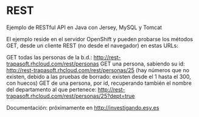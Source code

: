 # REST

Ejemplo de RESTful API en Java con Jersey, MySQL y Tomcat

El ejemplo reside en el servidor OpenShift y pueden probarse los métodos GET, desde un cliente REST (no desde el navegador) en estas URLs:

GET todas las personas de la b.d.: http://rest-trapasoft.rhcloud.com/rest/personas
GET una persona, sabiendo su id: http://rest-trapasoft.rhcloud.com/rest/personas/25 (hay números que no existen, debido a las pruebas de borrado: existen desde el 1 hasta el 300, con huecos)
GET de una persona, por id, recuperando también el nombre del departamento al que pertenece: http://rest-trapasoft.rhcloud.com/rest/personas/25?dept=true

Documentación: próximamente en http://investigando.esy.es




